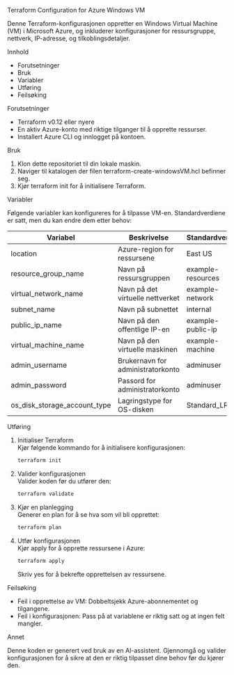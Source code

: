 
Terraform Configuration for Azure Windows VM

Denne Terraform-konfigurasjonen oppretter en Windows Virtual Machine (VM) i Microsoft Azure, og inkluderer konfigurasjoner for ressursgruppe, nettverk, IP-adresse, og tilkoblingsdetaljer.

Innhold

- Forutsetninger
- Bruk
- Variabler
- Utføring
- Feilsøking

Forutsetninger

- Terraform v0.12 eller nyere
- En aktiv Azure-konto med riktige tilganger til å opprette ressurser.
- Installert Azure CLI og innlogget på kontoen.

Bruk

1. Klon dette repositoriet til din lokale maskin.
2. Naviger til katalogen der filen terraform-create-windowsVM.hcl befinner seg.
3. Kjør terraform init for å initialisere Terraform.

Variabler

Følgende variabler kan konfigureres for å tilpasse VM-en. Standardverdiene er satt, men du kan endre dem etter behov:

| Variabel                   | Beskrivelse                           | Standardverdi          |
|----------------------------|---------------------------------------|-------------------------|
| location                   | Azure-region for ressursene           | East US               |
| resource_group_name        | Navn på ressursgruppen                | example-resources     |
| virtual_network_name       | Navn på det virtuelle nettverket      | example-network       |
| subnet_name                | Navn på subnettet                     | internal              |
| public_ip_name             | Navn på den offentlige IP-en          | example-public-ip     |
| virtual_machine_name       | Navn på den virtuelle maskinen        | example-machine       |
| admin_username             | Brukernavn for administratorkonto     | adminuser             |
| admin_password             | Passord for administratorkonto        | adminuser             |
| os_disk_storage_account_type | Lagringstype for OS-disken     | Standard_LRS          |

Utføring

1. Initialiser Terraform  
   Kjør følgende kommando for å initialisere konfigurasjonen:
   ```bash
   terraform init
   ```

2. Valider konfigurasjonen  
   Valider koden før du utfører den:
   ```bash
   terraform validate
   ```

3. Kjør en planlegging  
   Generer en plan for å se hva som vil bli opprettet:
   ```bash
   terraform plan
   ```

4. Utfør konfigurasjonen  
   Kjør apply for å opprette ressursene i Azure:
   ```bash
   terraform apply
   ```
   Skriv yes for å bekrefte opprettelsen av ressursene.

Feilsøking

- Feil i opprettelse av VM: Dobbeltsjekk Azure-abonnementet og tilgangene.
- Feil i konfigurasjonen: Pass på at variablene er riktig satt og at ingen felt mangler.

Annet

Denne koden er generert ved bruk av en AI-assistent. Gjennomgå og valider konfigurasjonen for å sikre at den er riktig tilpasset dine behov før du kjører den.
